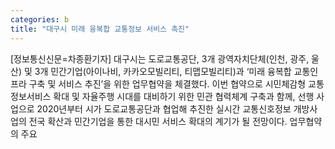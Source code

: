 ```yaml
---
categories: b
title: "대구시 미래 융복합 교통정보 서비스 촉진"
---
```

[정보통신신문=차종환기자] 대구시는 도로교통공단, 3개 광역자치단체(인천, 광주, 울산) 및 3개 민간기업(아이나비, 카카오모빌리티, 티맵모빌리티)과 &lsquo;미래 융복합 교통인프라 구축 및 서비스 추진&rsquo;을 위한 업무협약을 체결했다. 이번 협약으로 시민체감형 교통정보서비스 확대 및 자율주행 시대를 대비하기 위한 민관 협력체계 구축과 함께, 선행 사업으로 2020년부터 시가 도로교통공단과 협업해 추진한 실시간 교통신호정보 개방사업의 전국 확산과 민간기업을 통한 대시민 서비스 확대의 계기가 될 전망이다. 업무협약의 주요